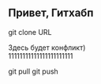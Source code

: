 ## Привет, Гитхабп

git clone URL

Здесь будет конфликт)  
11111111111111111111111

git pull
git push